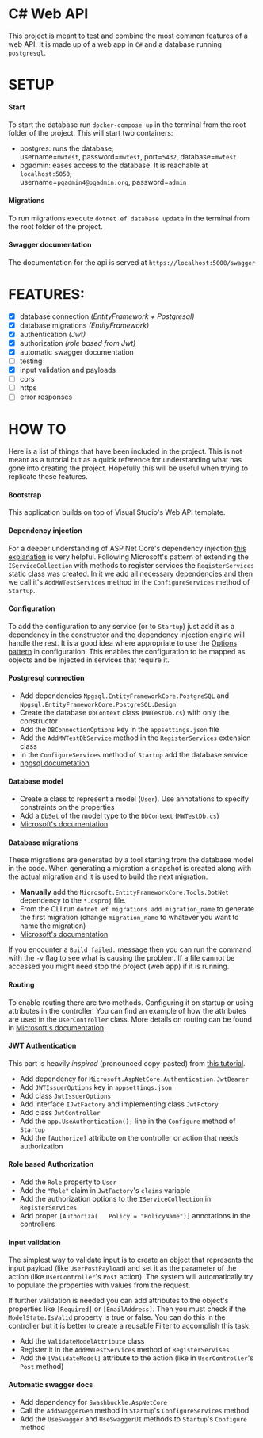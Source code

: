 # C# Web API

This project is meant to test and combine the most common features of a web API.
It is made up of a web app in `C#` and a database running `postgresql`.

# SETUP

#### Start
To start the database run `docker-compose up` in the terminal from the root folder of the project. This will start two containers:

- postgres: runs the database;  
    username=`mwtest`, password=`mwtest`, port=`5432`, database=`mwtest`
- pgadmin: eases access to the database. It is reachable at `localhost:5050`;  
    username=`pgadmin4@pgadmin.org`, password=`admin`
    
#### Migrations
To run migrations execute `dotnet ef database update` in the terminal from the root folder of the project.

#### Swagger documentation
The documentation for the api is served at `https://localhost:5000/swagger`

# FEATURES:

- [x] database connection *(EntityFramework + Postgresql)*
- [x] database migrations *(EntityFramework)*
- [x] authentication *(Jwt)*
- [x] authorization *(role based from Jwt)*
- [x] automatic swagger documentation
- [ ] testing
- [x] input validation and payloads
- [ ] cors
- [ ] https
- [ ] error responses

# HOW TO
Here is a list of things that have been included in the project. This is not meant as a tutorial but as a quick reference for understanding what has gone into creating the project. Hopefully this will be useful when trying to replicate these features.

#### Bootstrap
This application builds on top of Visual Studio's Web API template.

#### Dependency injection
For a deeper understanding of ASP.Net Core's dependency injection [this explanation](https://joonasw.net/view/aspnet-core-di-deep-dive) is very helpful.
Following Microsoft's pattern of extending the `IServiceCollection` with methods to register services the `RegisterServices` static class was created. In it we add all necessary dependencies and then we call it's `AddMWTestServices` method in the `ConfigureServices` method of `Startup`.

#### Configuration
To add the configuration to any service (or to `Startup`) just add it as a dependency in the constructor and the dependency injection engine will handle the rest. It is a good idea where appropriate to use the [Options pattern](https://docs.microsoft.com/en-us/aspnet/core/fundamentals/configuration/options?view=aspnetcore-2.1) in configuration.
This enables the configuration to be mapped as objects and be injected in services that require it.

#### Postgresql connection
- Add dependencies `Npgsql.EntityFrameworkCore.PostgreSQL` and `Npgsql.EntityFrameworkCore.PostgreSQL.Design`
- Create the database `DbContext` class (`MWTestDb.cs`) with only the constructor
- Add the `DBConnectionOptions` key in the `appsettings.json` file
- Add the `AddMWTestDbService` method in the `RegisterServices` extension class
- In the `ConfigureServices` method of `Startup` add the database service
- [npgsql documetation](http://www.npgsql.org/efcore/index.html)

#### Database model
- Create a class to represent a model (`User`). Use annotations to specify constraints on the properties
- Add a `DbSet` of the model type to the `DbContext` (`MWTestDb.cs`)
- [Microsoft's documentation](https://docs.microsoft.com/en-gb/ef/core/get-started/aspnetcore/new-db?view=aspnetcore-2.1#create-the-model)

#### Database migrations
These migrations are generated by a tool starting from the database model in the code. When generating a migration a snapshot is created along with the actual migration and it is used to build the next migration.

- **Manually** add the `Microsoft.EntityFrameworkCore.Tools.DotNet` dependency to the `*.csproj` file.
- From the CLI run `dotnet ef migrations add migration_name` to generate the first migration (change `migration_name` to whatever you want to name the migration)
- [Microsoft's documentation](https://docs.microsoft.com/en-us/aspnet/core/data/ef-mvc/migrations?view=aspnetcore-2.1)

If you encounter a `Build failed.` message then you can run the command with the `-v` flag to see what is causing the problem. If a file cannot be accessed you might need stop the project (web app) if it is running.

#### Routing
To enable routing there are two methods. Configuring it on startup or using attributes in the controller. You can find an example of how the attributes are used in the `UserController` class. More details on routing can be found in [Microsoft's documentation](https://docs.microsoft.com/en-us/aspnet/core/mvc/controllers/routing?view=aspnetcore-2.1).

#### JWT Authentication
This part is heavily *inspired* (pronounced copy-pasted) from [this tutorial](https://fullstackmark.com/post/13/jwt-authentication-with-aspnet-core-2-web-api-angular-5-net-core-identity-and-facebook-login).

- Add dependency for `Microsoft.AspNetCore.Authentication.JwtBearer`
- Add `JWTIssuerOptions` key in `appsettings.json`
- Add class `JwtIssuerOptions`
- Add interface `IJwtFactory` and implementing class `JwtFctory`
- Add class `JwtController`
- Add the `app.UseAuthentication();` line in the `Configure` method of `Startup`
- Add the `[Authorize]` attribute on the controller or action that needs authorization

#### Role based Authorization

- Add the `Role` property to `User`
- Add the `"Role"` claim in `JwtFactory`'s `claims` variable
- Add the authorization options to the `IServiceCollection` in `RegisterServices`
- Add proper `[Authoriza(	Policy = "PolicyName")]` annotations in the controllers

#### Input validation
The simplest way to validate input is to create an object that represents the input payload (like `UserPostPayload`) and set it as the parameter of the action (like `UserController`'s `Post` action). The system will automatically try to populate the properties with values from the request.

If further validation is needed you can add attributes to the object's properties like `[Required]` or `[EmailAddress]`. Then you must check if the `ModelState.IsValid` property is true or false. You can do this in the controller but it is better to create a reusable Filter to accomplish this task:

- Add the `ValidateModelAttribute` class
- Register it in the `AddMWTestServices` method of `RegisterServises`
- Add the `[ValidateModel]` attribute to the action (like in `UserController`'s `Post` method)

#### Automatic swagger docs
- Add dependency for `Swashbuckle.AspNetCore`
- Call the `AddSwaggerGen` method in `Startup`'s `ConfigureServices` method
- Add the `UseSwagger` and `UseSwaggerUI` methods to `Startup`'s `Configure` method